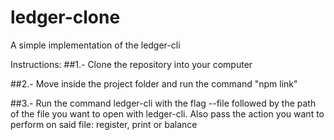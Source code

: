 # ledger-clone
A simple implementation of the ledger-cli

Instructions:
##1.- Clone the repository into your computer

##2.- Move inside the project folder and run the command "npm link"

##3.- Run the command ledger-cli with the flag --file followed by the path of the file you want to open with ledger-cli. Also pass the action you want to perform on said file: register, print or balance
